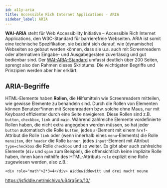 ```yaml
---
id: a11y-aria
title: Accessible Rich Internet Applications - ARIA
sidebar_label: ARIA
---
```


**WAI-ARIA** steht für Web Accessibility Initiative – Accessible Rich Internet Applications, den W3C-Standard für barrierefreie Webseiten. ARIA ist somit eine technische Spezifikation, sie bezieht sich darauf, wie (dynamische) Webseiten so gebaut werden können, dass sie u.a. auch mit Screenreadern oder alternativen Eingabe- und Ausgabegeräten zuverlässig und gut bedienbar sind. Der [WAI-ARIA-Standard](https://www.w3.org/TR/wai-aria/) umfasst deutlich über 200 Seiten, sprengt also den Rahmen dieses Skriptums. Die wichtigsten Begriffe und Prinzipien werden aber hier erklärt.

## ARIA-Begriffe

HTML-Elemente haben **Rollen**, die Hilfsmitteln wie Screenreadern mitteilen, wie gewisse Elemente zu behandeln sind. Durch die Rollen von Elementen können Benutzer*innen mit Screenreadern bzw. solche ohne Maus, nur mit Keyboard effizienter durch eine Seite navigieren. Diese Rollen sind z.B. `button`, `checkbox`, `link` und `main`. Während zahlreiche Elemente vordefinierte Rollen haben, die nicht extra angegeben werden müssen, so hat jeder `button` automatisch die Rolle `button`, jedes `a`-Element mit einem `href`-Attribut die Rolle `link` oder (wenn innerhalb eines `menu`-Elements) die Rolle `menuitem`, der `header` die Rolle `banner`, jedes `input`-Element mit Attribut `type=checkbox` die Rolle `checkbox` und so weiter. Es gibt aber auch zahlreiche Elemente (`div` und `span` zum Beispiel), die offensichtlich keine implizite Rolle haben, ihnen kann mithilfe des HTML-Attributs `role` explizit eine Rolle zugewiesen werden, also z.B.:

```
<div role="math">2*3=4</div> Widdewiddewitt und drei macht neune
```

https://jsfiddle.net/michivo/u64rq5nb/10/
